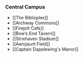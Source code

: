 ### Central Campus
- [[The Biblioplex]]
- [[Archway Commons]]
- [[Firejolt Cafe]]
- [[Bow’s End Tavern]]
- [[Strixhaven Stadium]]
- [[Aerojaunt Field]]
- [[Captain Dapplewing's Manor]]